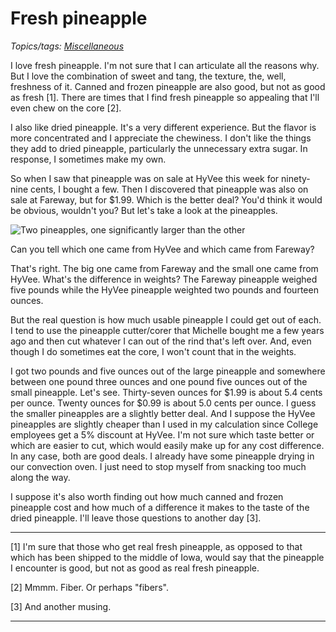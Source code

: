 Fresh pineapple
===============

*Topics/tags: [Miscellaneous](index-misc)*

I love fresh pineapple.  I'm not sure that I can articulate all the
reasons why.  But I love the combination of sweet and tang, the
texture, the, well, freshness of it.  Canned and frozen pineapple
are also good, but not as good as fresh [1].  There are times that
I find fresh pineapple so appealing that I'll even chew on the core [2].

I also like dried pineapple.  It's a very different experience.
But the flavor is more concentrated and I appreciate the chewiness.
I don't like the things they add to dried pineapple, particularly
the unnecessary extra sugar.  In response, I sometimes make my own.

So when I saw that pineapple was on sale at HyVee this week for
ninety-nine cents, I bought a few.  Then I discovered that pineapple
was also on sale at Fareway, but for $1.99.  Which is the better deal?
You'd think it would be obvious, wouldn't you?  But let's take a look
at the pineapples.

<img src="images/pineapples.jpg" alt="Two pineapples, one significantly larger than the other">

Can you tell which one came from HyVee and which came from Fareway?

That's right.  The big one came from Fareway and the small one came
from HyVee.  What's the difference in weights?  The Fareway pineapple
weighed five pounds while the HyVee pineapple weighted two pounds and
fourteen ounces.

But the real question is how much usable pineapple I could get out
of each.  I tend to use the pineapple cutter/corer that Michelle
bought me a few years ago and then cut whatever I can out of the
rind that's left over.  And, even though I do sometimes eat the
core, I won't count that in the weights.

I got two pounds and five ounces out of the large pineapple and
somewhere between one pound three ounces and one pound five ounces
out of the small pineapple.  Let's see.  Thirty-seven ounces for
$1.99 is about 5.4 cents per ounce.  Twenty ounces for $0.99 is
about 5.0 cents per ounce.  I guess the smaller pineapples are a
slightly better deal.  And I suppose the HyVee pineapples are
slightly cheaper than I used in my calculation since College employees
get a 5% discount at HyVee.  I'm not sure which taste better or
which are easier to cut, which would easily make up for any cost
difference.  In any case, both are good deals.  I already have some
pineapple drying in our convection oven.  I just need to stop myself
from snacking too much along the way.

I suppose it's also worth finding out how much canned and frozen
pineapple cost and how much of a difference it makes to the taste
of the dried pineapple.  I'll leave those questions to another day
[3].

---

[1] I'm sure that those who get real fresh pineapple, as opposed to
that which has been shipped to the middle of Iowa, would say that the
pineapple I encounter is good, but not as good as real fresh pineapple.

[2] Mmmm.  Fiber.  Or perhaps "fibers".

[3] And another musing.

---

